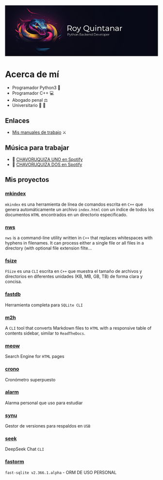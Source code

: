 ![](https://raw.githubusercontent.com/perseoq/perseoq/main/logo_p.png)

# Acerca de mí

- Programador Python3 :snake:
- Programador C++ :computer:
- Abogado penal :balance_scale:
- Universitario :hamster: :paw_prints:

## Enlaces
- [Mis manuales de trabajo](https://perseoq.neocities.org/) ⚔️

## Música para trabajar
- 🎵 [CHAVORUQUIZA UNO en Spotify](https://open.spotify.com/playlist/7v316mefafnAwjOURpFM44?si=2814dfe0097840ff)  
- 🎵 [CHAVORUQUIZA DOS en Spotify](https://open.spotify.com/playlist/5BT4SsUd1y2Qwl8W3mMUGw?si=03f1b70a8eba45f1)

## Mis proyectos

### [mkindex](https://github.com/perseoq/mkindex) 
`mkindex` es una herramienta de línea de comandos escrita en `C++` que genera automáticamente un archivo `index.html` con un índice de todos los documentos `HTML` encontrados en un directorio especificado.

### [nws](https://github.com/perseoq/nws) 
`nws` is a command-line utility written in `C++` that replaces whitespaces with hyphens in filenames. It can process either a single file or all files in a directory (with optional file extension filte…

### [fsize](https://github.com/perseoq/fsize) 
`FSize` es una `CLI` escrita en `C++` que muestra el tamaño de archivos y directorios en diferentes unidades (KB, MB, GB, TB) de forma clara y concisa.

### [fastdb](https://github.com/perseoq/fastdb) 
Herramienta completa para `SQLite CLI`

### [m2h](https://github.com/perseoq/m2h) 
A `CLI` tool that converts Markdown files to `HTML` with a responsive table of contents sidebar, similar to `ReadTheDocs`.

### [meow](https://github.com/perseoq/meow) 
Search Engine for `HTML` pages

### [crono](https://github.com/perseoq/crono) 
Cronómetro superpuesto

### [alarm](https://github.com/perseoq/alarm) 
Alarma personal que uso para estudiar

### [synu](https://github.com/perseoq/synu) 
Gestor de versiones para respaldos en `USB`

### [seek](https://github.com/perseoq/seek) 
DeepSeek Chat `CLI`

### [fastorm](https://github.com/perseoq/fastorm) 
`fast-sqlite v2.366.1.alpha` - ORM DE USO PERSONAL

